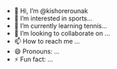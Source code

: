 - 👋 Hi, I’m @kishorerounak
- 👀 I’m interested in sports...
- 🌱 I’m currently learning  tennis...
- 💞️ I’m looking to collaborate on ...
- 📫 How to reach me ...
- 😄 Pronouns: ...
- ⚡ Fun fact: ...

<!---
kishorerounak/kishorerounak is a ✨ special ✨ repository because its `README.md` (this file) appears on your GitHub profile.
You can click the Preview link to take a look at your changes.
--->

